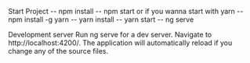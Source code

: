 Start Project
-- npm install
-- npm start or if you wanna start with yarn 
-- npm install -g yarn 
-- yarn install 
-- yarn start 
-- ng serve

Development server
Run ng serve for a dev server. Navigate to http://localhost:4200/. The application will automatically reload if you change any of the source files.
